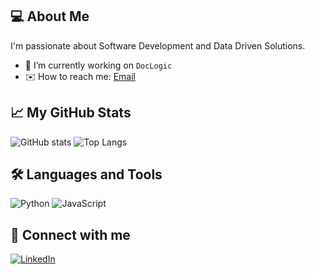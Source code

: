 ## 💻 About Me
I'm passionate about Software Development and Data Driven Solutions.

- 🔭 I’m currently working on `DocLogic`
- ✉️ How to reach me: [Email](mailto:pert.iterate1r.com)

## 📈 My GitHub Stats

![GitHub stats](https://github-readme-stats.vercel.app/api?username=letEmmDev&show_icons=true&theme=radical)
![Top Langs](https://github-readme-stats.vercel.app/api/top-langs/?username=letEmmDev&layout=compact)

## 🛠️ Languages and Tools

![Python](https://img.shields.io/badge/Python-3670A0?style=for-the-badge&logo=python&logoColor=ffdd54)
![JavaScript](https://img.shields.io/badge/JavaScript-323330?style=for-the-badge&logo=javascript&logoColor=F7DF1E)
<!-- Add more badges as needed -->

## 🔗 Connect with me

[![LinkedIn](https://img.shields.io/badge/-LinkedIn-blue?style=flat-square&logo=Linkedin&logoColor=white&link=https://linkedin.com/in/yourprofile)]([https://linkedin.com/in/yourprofile](https://www.linkedin.com/in/emmanuel-ramos-1013971b7/))
